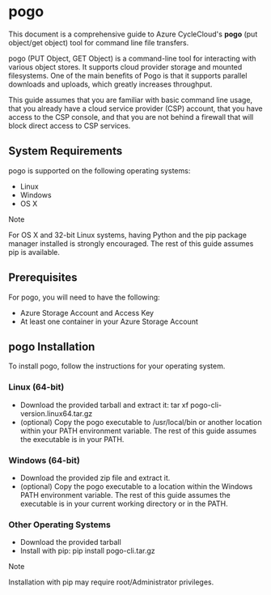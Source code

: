 # pogo

This document is a comprehensive guide to Azure CycleCloud's **pogo** (put
object/get object) tool for command line file transfers.

pogo (PUT Object, GET Object) is a command-line tool for interacting
with various object stores. It supports cloud provider storage and mounted
filesystems. One of the main benefits of Pogo is that it supports
parallel downloads and uploads, which greatly increases throughput.

This guide assumes that you are familiar with basic command line usage,
that you already have a cloud service provider (CSP) account, that you
have access to the CSP console, and that you are not behind a firewall
that will block direct access to CSP services.

## System Requirements

pogo is supported on the following operating systems:

  - Linux
  - Windows
  - OS X

>[!Note]
> For OS X and 32-bit Linux systems, having Python and the pip package
> manager installed is strongly encouraged. The rest of this guide
> assumes pip is available.

## Prerequisites

For pogo, you will need to have the following:

  - Azure Storage Account and Access Key
  - At least one container in your Azure Storage Account

## pogo Installation

To install pogo, follow the instructions for your operating system.

### Linux (64-bit)

  - Download the provided tarball and extract it: tar xf
    pogo-cli-version.linux64.tar.gz
  - (optional) Copy the pogo executable to /usr/local/bin or another
    location within your PATH environment variable. The rest of this
    guide assumes the executable is in your PATH.

### Windows (64-bit)

  - Download the provided zip file and extract it.
  - (optional) Copy the pogo executable to a location within the Windows
    PATH environment variable. The rest of this guide assumes the
    executable is in your current working directory or in the PATH.

### Other Operating Systems

  - Download the provided tarball
  - Install with pip: pip install pogo-cli.tar.gz

>[!Note]
> Installation with pip may require root/Administrator privileges.
